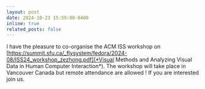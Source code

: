 ```yaml
---
layout: post
date: 2024-10-23 15:59:00-0400
inline: true
related_posts: false
---
```


I have the pleasure to co-organise the ACM ISS workshop on [https://summit.sfu.ca/_flysystem/fedora/2024-08/ISS24_workshop_zezhong.pdf](*Visual Methods and Analyzing Visual Data in Human Computer Interaction*). 
The workshop will take place in Vancouver Canada but remote attendance are allowed ! If you are interested join us.  
